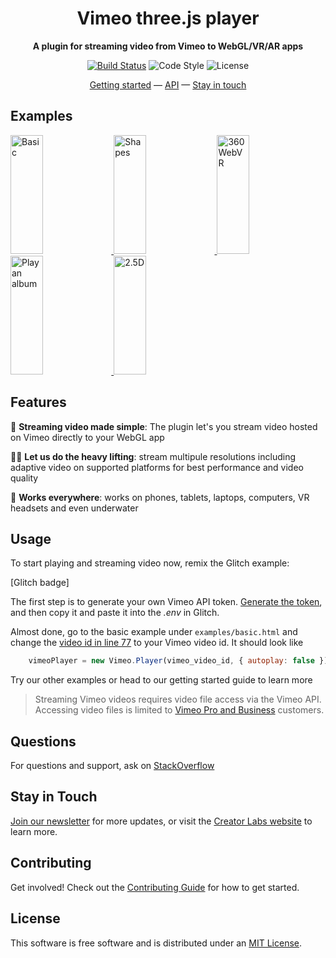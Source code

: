 <h1 align="center">Vimeo three.js player</h1>

<p align="center"><b>A plugin for streaming video from Vimeo to WebGL/VR/AR apps</b></p>

<p align="center">
  <a href="https://app.codeship.com/projects/325924"><img src="https://app.codeship.com/projects/dc6de560-07c0-0137-30da-5e4580378d6f/status?branch=master" alt="Build Status"></a>
    <img src="https://img.shields.io/badge/code_style-standard-brightgreen.svg" alt="Code Style">
    <img src="https://img.shields.io/npm/l/aframe.svg?style=flat-square" alt="License"></a>
</p>

<div align="center">
  <a href="#">Getting started</a>
  &mdash;
  <a href="API.md">API</a>
  &mdash;
  <a href="#stay-in-touch">Stay in touch</a>
</div>

## Examples

<a href="#">
  <img alt="Basic" target="_blank" src="https://i.imgur.com/NWaaljL.gif" height="190" width="32%">
</a>
<a href="#">
  <img alt="Shapes" target="_blank" src="https://i.imgur.com/7bF8yKW.gif" height="190" width="32%">
</a>
<a href="#">
  <img alt="360 WebVR" target="_blank" src="https://i.imgur.com/p4Yftwf.gif" height="190" width="32%">
</a>
<a href="#">
  <img alt="Play an album" target="_blank" src="https://i.imgur.com/MSlXbju.gif" height="190" width="32%">
</a>
<a href="#">
  <img alt="2.5D" target="_blank" src="https://i.imgur.com/iMnEFOf.gif" height="190" width="32%">
</a>


## Features
📼 **Streaming video made simple**: The plugin let's you stream video hosted on Vimeo directly to your WebGL app

🏋🏿‍ **Let us do the heavy lifting**: stream multipule resolutions including adaptive video on supported platforms for best performance and video quality

📱 **Works everywhere**: works on phones, tablets, laptops, computers, VR headsets and even underwater

## Usage
To start playing and streaming video now, remix the Glitch example:

[Glitch badge]

The first step is to generate your own Vimeo API token. [Generate the token](https://vimeo-authy.herokuapp.com/auth/vimeo/webgl), and then copy it and paste it into the *.env* in Glitch.

Almost done, go to the basic example under `examples/basic.html`
 and change the [video id in line 77](https://github.com/vimeo/vimeo-threejs-player/blob/master/examples/basic.html#L77) to your Vimeo video id. It should look like
 ```js
     vimeoPlayer = new Vimeo.Player(vimeo_video_id, { autoplay: false });
 ```
Try our other examples or head to our getting started guide to learn more
> Streaming Vimeo videos requires video file access via the Vimeo API. Accessing video files is limited to [Vimeo Pro and Business](https://vimeo.com/upgrade) customers.

## Questions
For questions and support, ask on [StackOverflow](https://stackoverflow.com/questions/ask/?tags=vimeo)

## Stay in Touch
[Join our newsletter](https://vimeo.us6.list-manage.com/subscribe?u=a3cca16f9d09cecb87db4be05&id=28000dad3e) for more updates, or visit the [Creator Labs website](https://labs.vimeo.com) to learn more.

## Contributing
Get involved! Check out the [Contributing Guide](#) for how to get started.

## License
This software is free software and is distributed under an [MIT License](LICENSE).